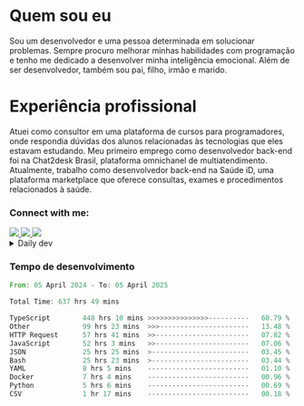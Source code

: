 # Quem sou eu
Sou um desenvolvedor e uma pessoa determinada em solucionar problemas. Sempre procuro melhorar minhas habilidades com programação e tenho me dedicado a desenvolver minha inteligência emocional. Além de ser desenvolvedor, também sou pai, filho, irmão e marido.

# Experiência profissional
Atuei como consultor em uma plataforma de cursos para programadores, onde respondia dúvidas dos alunos relacionadas às tecnologias que eles estavam estudando.
Meu primeiro emprego como desenvolvedor back-end foi na Chat2desk Brasil, plataforma omnichanel de multiatendimento.
Atualmente, trabalho como desenvolvedor back-end na Saúde iD, uma plataforma marketplace que oferece consultas, exames e procedimentos relacionados à saúde.

### Connect with me:
<a href="https://www.linkedin.com/in/theusmoreira" target="_blank" >
<img src="https://img.shields.io/badge/linkedin-%230077B5.svg?&style=for-the-badge&logo=linkedin&logoColor=white ">
</a>
<a href="https://www.instagram.com/matheus.s.moreira/" target="_blank">
<img src="https://img.shields.io/badge/instagram-%23E4405F.svg?&style=for-the-badge&logo=instagram&logoColor=white">
</a>
<a href="mailto:matheussm301@gmail.com"  target="_blank">
<img src="https://img.shields.io/badge/gmail-%23E4405F.svg?&style=for-the-badge&logo=gmail&logoColor=white">
</a>


<details>
  <summary>Daily dev </summary>
<p>
  <a href="https://app.daily.dev/matheussantos"><img src="https://github.com/matheus-santos-moreira/matheus-santos-moreira/blob/master/devcard.svg" width="200" alt="Matheus Santos's Dev Card"/></a>
 </p>
</details>

<h3>Tempo de desenvolvimento</h3>

<!--START_SECTION:waka-->

```rust
From: 05 April 2024 - To: 05 April 2025

Total Time: 637 hrs 49 mins

TypeScript        448 hrs 10 mins >>>>>>>>>>>>>>>----------   60.79 %
Other             99 hrs 23 mins  >>>----------------------   13.48 %
HTTP Request      57 hrs 41 mins  >>-----------------------   07.82 %
JavaScript        52 hrs 3 mins   >>-----------------------   07.06 %
JSON              25 hrs 25 mins  >------------------------   03.45 %
Bash              25 hrs 23 mins  >------------------------   03.44 %
YAML              8 hrs 5 mins    -------------------------   01.10 %
Docker            7 hrs 4 mins    -------------------------   00.96 %
Python            5 hrs 6 mins    -------------------------   00.69 %
CSV               1 hr 17 mins    -------------------------   00.18 %
```

<!--END_SECTION:waka-->
